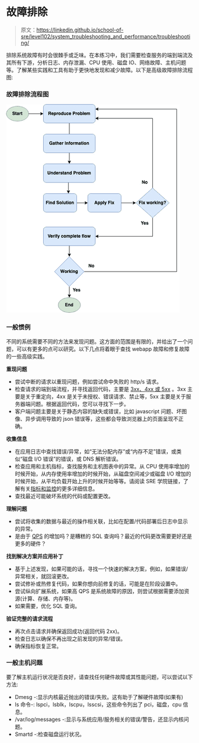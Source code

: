 # 故障排除

> 原文：<https://linkedin.github.io/school-of-sre/level102/system_troubleshooting_and_performance/troubleshooting/>

排除系统故障有时会很棘手或乏味。在本练习中，我们需要检查服务的端到端流及其所有下游，分析日志、内存泄漏、CPU 使用、磁盘 IO、网络故障、主机问题等。了解某些实践和工具有助于更快地发现和减少故障。以下是高级故障排除流程图:

### 故障排除流程图

![](img/f21a816c4ab57d0ce45a7da69d86b42c.png)

### 一般惯例

不同的系统需要不同的方法来发现问题。这方面的范围是有限的，并给出了一个问题，可以有更多的点可以研究。以下几点将着眼于查找 webapp 故障和修复故障的一些高级实践。

**重现问题**

*   尝试中断的请求以重现问题，例如尝试命中失败的 http/s 请求。
*   检查请求的端到端流程，并寻找返回代码，主要是 [3xx、4xx 或 5xx](https://en.wikipedia.org/wiki/List_of_HTTP_status_codes) 。3xx 主要是关于重定向，4xx 是关于未授权、错误请求、禁止等，5xx 主要是关于服务器端问题。根据返回代码，您可以寻找下一步。
*   客户端问题主要是关于静态内容的缺失或错误，比如 javascript 问题、坏图像、异步调用导致的 json 错误等，这些都会导致浏览器上的页面呈现不正确。

**收集信息**

*   在应用日志中查找错误/异常，如“无法分配内存”或“内存不足”错误，或类似“磁盘 I/O 错误”的错误，或 DNS 解析错误。
*   检查应用和主机指标，查找服务和主机图表中的异常。从 CPU 使用率增加的时候开始，从内存使用率增加的时候开始，从磁盘空间减少或磁盘 I/O 增加的时候开始，从平均负载开始上升的时候开始等等。请阅读 SRE 学院链接，了解有关[指标和监控](https://linkedin.github.io/school-of-sre/level101/metrics_and_monitoring/introduction)的更多详细信息。
*   查找最近可能破坏系统的代码或配置更改。

**理解问题**

*   尝试将收集的数据与最近的操作相关联，比如在配置/代码部署后日志中显示的异常。
*   是由于 [QPS](https://en.wikipedia.org/wiki/Queries_per_second) 的增加吗？是糟糕的 SQL 查询吗？最近的代码更改需要更好还是更多的硬件？

**找到解决方案并应用补丁**

*   基于上述发现，如果可能的话，寻找一个快速的解决方案，例如，如果错误/异常相关，就回滚更改。
*   尝试修补或热修复代码，如果你想向前修复的话，可能是在阶段设置中。
*   尝试纵向扩展系统，如果高 QPS 是系统故障的原因，则尝试根据需要添加资源(计算、存储、内存等)。
*   如果需要，优化 SQL 查询。

**验证完整的请求流程**

*   再次点击请求并确保返回成功(返回代码 2xx)。
*   检查日志以确保不再出现之前发现的异常/错误。
*   确保指标恢复正常。

### 一般主机问题

要了解主机运行状况是否良好，请查找任何硬件故障或其性能问题，可以尝试以下方法:

*   Dmesg -:显示内核最近抛出的错误/失败。这有助于了解硬件故障(如果有)
*   ls 命令-: lspci，lsblk，lscpu，lsscsi，这些命令列出了 pci，磁盘，cpu 信息。
*   /var/log/messages -:显示与系统应用/服务相关的错误/警告，还显示内核问题。
*   Smartd -:检查磁盘运行状况。